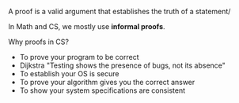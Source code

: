 A proof is a valid argument that establishes the truth of a statement/

In Math and CS, we mostly use **informal proofs**.

Why proofs in CS?
* To prove your program to be correct
* Dijkstra "Testing shows the presence of bugs, not its absence"
* To establish your OS is secure
* To prove your algorithm gives you the correct answer
* To show your system specifications are consistent